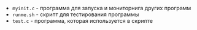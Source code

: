 - `myinit.c` - программа для запуска и мониторнига других программ
- `runme.sh` - скрипт для тестирования программы
- `test.c` - программа, которая используется в скрипте
